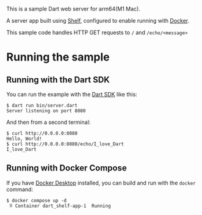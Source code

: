 This is a sample Dart web server for arm64(M1 Mac).

A server app built using [Shelf](https://pub.dev/packages/shelf),
configured to enable running with [Docker](https://www.docker.com/).

This sample code handles HTTP GET requests to `/` and `/echo/<message>`


# Running the sample

## Running with the Dart SDK

You can run the example with the [Dart SDK](https://dart.dev/get-dart)
like this:

```
$ dart run bin/server.dart
Server listening on port 8080
```

And then from a second terminal:
```
$ curl http://0.0.0.0:8080
Hello, World!
$ curl http://0.0.0.0:8080/echo/I_love_Dart
I_love_Dart
```

## Running with Docker Compose

If you have [Docker Desktop](https://www.docker.com/get-started) installed, you
can build and run with the `docker` command:

```
$ docker compose up -d
 ⠿ Container dart_shelf-app-1  Running
```
